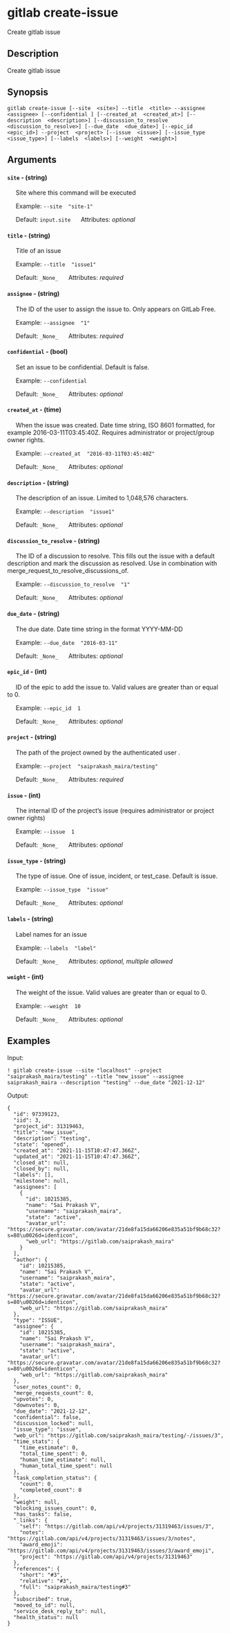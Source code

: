 # gitlab create-issue

Create gitlab issue

## Description

Create gitlab issue

## Synopsis

`gitlab create-issue [--site  <site>] --title  <title> --assignee  <assignee> [--confidential ] [--created_at  <created_at>] [--description  <description>] [--discussion_to_resolve  <discussion_to_resolve>] [--due_date  <due_date>] [--epic_id  <epic_id>] --project  <project> [--issue  <issue>] [--issue_type  <issue_type>] [--labels  <labels>] [--weight  <weight>]`

## Arguments


#### `site` - (string)

&nbsp;&nbsp;&nbsp;&nbsp; Site where this command will be executed  

&nbsp;&nbsp;&nbsp;&nbsp; Example:  `--site  "site-1"`

&nbsp;&nbsp;&nbsp;&nbsp; Default: `input.site`
&nbsp;&nbsp;&nbsp;&nbsp; Attributes: _optional_  


#### `title` - (string)

&nbsp;&nbsp;&nbsp;&nbsp; Title of an issue  

&nbsp;&nbsp;&nbsp;&nbsp; Example:  `--title  "issue1"`

&nbsp;&nbsp;&nbsp;&nbsp; Default: `_None_`
&nbsp;&nbsp;&nbsp;&nbsp; Attributes: _required_  


#### `assignee` - (string)

&nbsp;&nbsp;&nbsp;&nbsp; The ID of the user to assign the issue to. Only appears on GitLab Free.
  

&nbsp;&nbsp;&nbsp;&nbsp; Example:  `--assignee  "1"`

&nbsp;&nbsp;&nbsp;&nbsp; Default: `_None_`
&nbsp;&nbsp;&nbsp;&nbsp; Attributes: _required_  


#### `confidential` - (bool)

&nbsp;&nbsp;&nbsp;&nbsp; Set an issue to be confidential. Default is false.  

&nbsp;&nbsp;&nbsp;&nbsp; Example:  `--confidential  `

&nbsp;&nbsp;&nbsp;&nbsp; Default: `_None_`
&nbsp;&nbsp;&nbsp;&nbsp; Attributes: _optional_  


#### `created_at` - (time)

&nbsp;&nbsp;&nbsp;&nbsp; When the issue was created. Date time string, ISO 8601 formatted, for example 2016-03-11T03:45:40Z. Requires administrator or project/group owner rights.
  

&nbsp;&nbsp;&nbsp;&nbsp; Example:  `--created_at  "2016-03-11T03:45:40Z"`

&nbsp;&nbsp;&nbsp;&nbsp; Default: `_None_`
&nbsp;&nbsp;&nbsp;&nbsp; Attributes: _optional_  


#### `description` - (string)

&nbsp;&nbsp;&nbsp;&nbsp; The description of an issue. Limited to 1,048,576 characters.  

&nbsp;&nbsp;&nbsp;&nbsp; Example:  `--description  "issue1"`

&nbsp;&nbsp;&nbsp;&nbsp; Default: `_None_`
&nbsp;&nbsp;&nbsp;&nbsp; Attributes: _optional_  


#### `discussion_to_resolve` - (string)

&nbsp;&nbsp;&nbsp;&nbsp; The ID of a discussion to resolve. This fills out the issue with a default description and mark the discussion as resolved. Use in combination with merge_request_to_resolve_discussions_of.
  

&nbsp;&nbsp;&nbsp;&nbsp; Example:  `--discussion_to_resolve  "1"`

&nbsp;&nbsp;&nbsp;&nbsp; Default: `_None_`
&nbsp;&nbsp;&nbsp;&nbsp; Attributes: _optional_  


#### `due_date` - (string)

&nbsp;&nbsp;&nbsp;&nbsp; The due date. Date time string in the format YYYY-MM-DD  

&nbsp;&nbsp;&nbsp;&nbsp; Example:  `--due_date  "2016-03-11"`

&nbsp;&nbsp;&nbsp;&nbsp; Default: `_None_`
&nbsp;&nbsp;&nbsp;&nbsp; Attributes: _optional_  


#### `epic_id` - (int)

&nbsp;&nbsp;&nbsp;&nbsp; ID of the epic to add the issue to. Valid values are greater than or equal to 0.  

&nbsp;&nbsp;&nbsp;&nbsp; Example:  `--epic_id  1`

&nbsp;&nbsp;&nbsp;&nbsp; Default: `_None_`
&nbsp;&nbsp;&nbsp;&nbsp; Attributes: _optional_  


#### `project` - (string)

&nbsp;&nbsp;&nbsp;&nbsp; The path of the project owned by the authenticated user .  

&nbsp;&nbsp;&nbsp;&nbsp; Example:  `--project  "saiprakash_maira/testing"`

&nbsp;&nbsp;&nbsp;&nbsp; Default: `_None_`
&nbsp;&nbsp;&nbsp;&nbsp; Attributes: _required_  


#### `issue` - (int)

&nbsp;&nbsp;&nbsp;&nbsp; The internal ID of the project’s issue (requires administrator or project owner rights)  

&nbsp;&nbsp;&nbsp;&nbsp; Example:  `--issue  1`

&nbsp;&nbsp;&nbsp;&nbsp; Default: `_None_`
&nbsp;&nbsp;&nbsp;&nbsp; Attributes: _optional_  


#### `issue_type` - (string)

&nbsp;&nbsp;&nbsp;&nbsp; The type of issue. One of issue, incident, or test_case. Default is issue.  

&nbsp;&nbsp;&nbsp;&nbsp; Example:  `--issue_type  "issue"`

&nbsp;&nbsp;&nbsp;&nbsp; Default: `_None_`
&nbsp;&nbsp;&nbsp;&nbsp; Attributes: _optional_  


#### `labels` - (string)

&nbsp;&nbsp;&nbsp;&nbsp; Label names for an issue  

&nbsp;&nbsp;&nbsp;&nbsp; Example:  `--labels  "label"`

&nbsp;&nbsp;&nbsp;&nbsp; Default: `_None_`
&nbsp;&nbsp;&nbsp;&nbsp; Attributes: _optional, multiple allowed_  


#### `weight` - (int)

&nbsp;&nbsp;&nbsp;&nbsp; The weight of the issue. Valid values are greater than or equal to 0.  

&nbsp;&nbsp;&nbsp;&nbsp; Example:  `--weight  10`

&nbsp;&nbsp;&nbsp;&nbsp; Default: `_None_`
&nbsp;&nbsp;&nbsp;&nbsp; Attributes: _optional_  



## Examples

Input: 
```
! gitlab create-issue --site "localhost" --project "saiprakash_maira/testing" --title "new_issue" --assignee saiprakash_maira --description "testing" --due_date "2021-12-12"
```
Output: 
```
{
  "id": 97339123,
  "iid": 3,
  "project_id": 31319463,
  "title": "new_issue",
  "description": "testing",
  "state": "opened",
  "created_at": "2021-11-15T10:47:47.366Z",
  "updated_at": "2021-11-15T10:47:47.366Z",
  "closed_at": null,
  "closed_by": null,
  "labels": [],
  "milestone": null,
  "assignees": [
    {
      "id": 10215385,
      "name": "Sai Prakash V",
      "username": "saiprakash_maira",
      "state": "active",
      "avatar_url": "https://secure.gravatar.com/avatar/21de8fa15da66206e835a51bf9b68c32?s=80\u0026d=identicon",
      "web_url": "https://gitlab.com/saiprakash_maira"
    }
  ],
  "author": {
    "id": 10215385,
    "name": "Sai Prakash V",
    "username": "saiprakash_maira",
    "state": "active",
    "avatar_url": "https://secure.gravatar.com/avatar/21de8fa15da66206e835a51bf9b68c32?s=80\u0026d=identicon",
    "web_url": "https://gitlab.com/saiprakash_maira"
  },
  "type": "ISSUE",
  "assignee": {
    "id": 10215385,
    "name": "Sai Prakash V",
    "username": "saiprakash_maira",
    "state": "active",
    "avatar_url": "https://secure.gravatar.com/avatar/21de8fa15da66206e835a51bf9b68c32?s=80\u0026d=identicon",
    "web_url": "https://gitlab.com/saiprakash_maira"
  },
  "user_notes_count": 0,
  "merge_requests_count": 0,
  "upvotes": 0,
  "downvotes": 0,
  "due_date": "2021-12-12",
  "confidential": false,
  "discussion_locked": null,
  "issue_type": "issue",
  "web_url": "https://gitlab.com/saiprakash_maira/testing/-/issues/3",
  "time_stats": {
    "time_estimate": 0,
    "total_time_spent": 0,
    "human_time_estimate": null,
    "human_total_time_spent": null
  },
  "task_completion_status": {
    "count": 0,
    "completed_count": 0
  },
  "weight": null,
  "blocking_issues_count": 0,
  "has_tasks": false,
  "_links": {
    "self": "https://gitlab.com/api/v4/projects/31319463/issues/3",
    "notes": "https://gitlab.com/api/v4/projects/31319463/issues/3/notes",
    "award_emoji": "https://gitlab.com/api/v4/projects/31319463/issues/3/award_emoji",
    "project": "https://gitlab.com/api/v4/projects/31319463"
  },
  "references": {
    "short": "#3",
    "relative": "#3",
    "full": "saiprakash_maira/testing#3"
  },
  "subscribed": true,
  "moved_to_id": null,
  "service_desk_reply_to": null,
  "health_status": null
}
```

